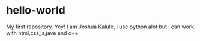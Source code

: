 # hello-world
My first repository. Yey!
I am Joshua Kalule, i use python alot but i can work with html,css,js,jave and c++
